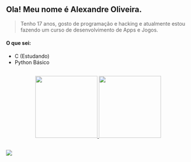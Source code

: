 ## Ola! Meu nome é Alexandre Oliveira.
> Tenho 17 anos, gosto de programação e hacking e atualmente estou fazendo um curso de desenvolvimento de Apps e Jogos.

#### O que sei:
- C (Estudando)
- Python Básico

##
<div align="center">
  <a href="https://github.com/AlexandreOliver">
  <img height="170em" src="https://github-readme-stats.vercel.app/api?username=AlexandreOliver&show_icons=true&theme=dracula&include_all_commits=true&count_private=true"/>
  <img height="170em" src="https://github-readme-stats.vercel.app/api/top-langs/?username=AlexandreOliver&layout=compact&langs_count=7&theme=dracula"/>
</div>

##
<div> 
    <a href="mailto:alexandreferreiradeoliveira40@gmail.com?subject=Ola" target="_blank"><img src="https://img.shields.io/badge/Gmail-D14836?style=for-the-badge&logo=gmail&logoColor=white" target="_blank"><a/>
</div>



<!--
**AlexandreOliver/AlexandreOliver** is a ✨ _special_ ✨ repository because its `README.md` (this file) appears on your GitHub profile.

Here are some ideas to get you started:

- 🔭 I’m currently working on ...
- 🌱 I’m currently learning ...
- 👯 I’m looking to collaborate on ...
- 🤔 I’m looking for help with ...
- 💬 Ask me about ...
- 📫 How to reach me: ...
- 😄 Pronouns: ...
- ⚡ Fun fact: ...
-->
